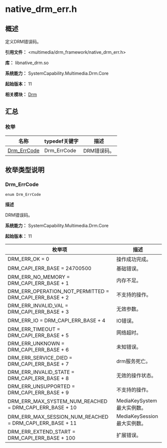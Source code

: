 # native_drm_err.h

## 概述

定义DRM错误码。

**引用文件：** <multimedia/drm_framework/native_drm_err.h>

**库：** libnative_drm.so

**系统能力：** SystemCapability.Multimedia.Drm.Core

**起始版本：** 11

**相关模块：** [Drm](capi-drm.md)

## 汇总

### 枚举

| 名称 | typedef关键字 | 描述 |
| -- | -- | -- |
| [Drm_ErrCode](#drm_errcode) | Drm_ErrCode | DRM错误码。 |

## 枚举类型说明

### Drm_ErrCode

```
enum Drm_ErrCode
```

**描述**

DRM错误码。

**系统能力：** SystemCapability.Multimedia.Drm.Core

**起始版本：** 11

| 枚举项 | 描述 |
| -- | -- |
| DRM_ERR_OK = 0 | 操作成功完成。 |
| DRM_CAPI_ERR_BASE = 24700500 | 基础错误。 |
| DRM_ERR_NO_MEMORY = DRM_CAPI_ERR_BASE + 1 | 内存不足。 |
| DRM_ERR_OPERATION_NOT_PERMITTED = DRM_CAPI_ERR_BASE + 2 | 不支持的操作。 |
| DRM_ERR_INVALID_VAL = DRM_CAPI_ERR_BASE + 3 | 无效参数。 |
| DRM_ERR_IO = DRM_CAPI_ERR_BASE + 4 | IO错误。 |
| DRM_ERR_TIMEOUT = DRM_CAPI_ERR_BASE + 5 | 网络超时。 |
| DRM_ERR_UNKNOWN = DRM_CAPI_ERR_BASE + 6 | 未知错误。 |
| DRM_ERR_SERVICE_DIED = DRM_CAPI_ERR_BASE + 7 | drm服务死亡。 |
| DRM_ERR_INVALID_STATE = DRM_CAPI_ERR_BASE + 8 | 无效的操作状态。 |
| DRM_ERR_UNSUPPORTED = DRM_CAPI_ERR_BASE + 9 | 不支持的操作。 |
| DRM_ERR_MAX_SYSTEM_NUM_REACHED = DRM_CAPI_ERR_BASE + 10 | MediaKeySystem最大实例数。 |
| DRM_ERR_MAX_SESSION_NUM_REACHED = DRM_CAPI_ERR_BASE + 11 | MediaKeySession最大实例数。 |
| DRM_ERR_EXTEND_START  = DRM_CAPI_ERR_BASE + 100 | 扩展错误。 |


